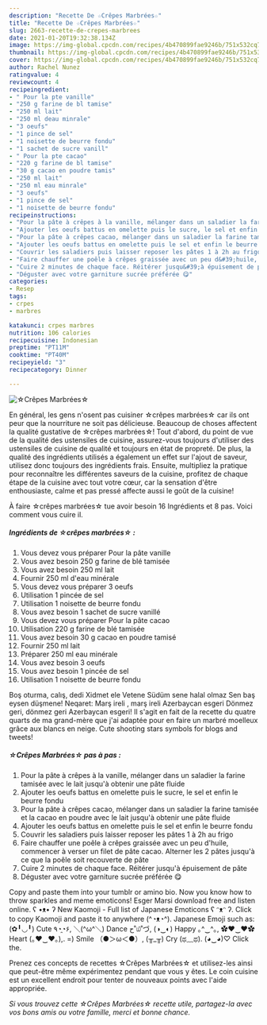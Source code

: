 ```yaml
---
description: "Recette De ☆Crêpes Marbrées☆"
title: "Recette De ☆Crêpes Marbrées☆"
slug: 2663-recette-de-crepes-marbrees
date: 2021-01-20T19:32:38.134Z
image: https://img-global.cpcdn.com/recipes/4b470899fae9246b/751x532cq70/☆crepes-marbrees☆-photo-principale-de-la-recette.jpg
thumbnail: https://img-global.cpcdn.com/recipes/4b470899fae9246b/751x532cq70/☆crepes-marbrees☆-photo-principale-de-la-recette.jpg
cover: https://img-global.cpcdn.com/recipes/4b470899fae9246b/751x532cq70/☆crepes-marbrees☆-photo-principale-de-la-recette.jpg
author: Rachel Nunez
ratingvalue: 4
reviewcount: 4
recipeingredient:
- " Pour la pte vanille"
- "250 g farine de bl tamise"
- "250 ml lait"
- "250 ml deau minrale"
- "3 oeufs"
- "1 pince de sel"
- "1 noisette de beurre fondu"
- "1 sachet de sucre vanill"
- " Pour la pte cacao"
- "220 g farine de bl tamise"
- "30 g cacao en poudre tamis"
- "250 ml lait"
- "250 ml eau minrale"
- "3 oeufs"
- "1 pince de sel"
- "1 noisette de beurre fondu"
recipeinstructions:
- "Pour la pâte à crêpes à la vanille, mélanger dans un saladier la farine tamisée avec le lait jusqu&#39;à obtenir une pâte fluide"
- "Ajouter les oeufs battus en omelette puis le sucre, le sel et enfin le beurre fondu"
- "Pour la pâte à crêpes cacao, mélanger dans un saladier la farine tamisée et la cacao en poudre avec le lait jusqu&#39;à obtenir une pâte fluide"
- "Ajouter les oeufs battus en omelette puis le sel et enfin le beurre fondu"
- "Couvrir les saladiers puis laisser reposer les pâtes 1 à 2h au frigo"
- "Faire chauffer une poêle à crêpes graissée avec un peu d&#39;huile, commencer à verser un filet de pâte cacao. Alterner les 2 pâtes jusqu&#39;à ce que la poêle soit recouverte de pâte"
- "Cuire 2 minutes de chaque face. Réitérer jusqu&#39;à épuisement de pâte"
- "Déguster avec votre garniture sucrée préférée 😋"
categories:
- Resep
tags:
- crpes
- marbres

katakunci: crpes marbres 
nutrition: 106 calories
recipecuisine: Indonesian
preptime: "PT11M"
cooktime: "PT40M"
recipeyield: "3"
recipecategory: Dinner

---
```



![☆Crêpes Marbrées☆](https://img-global.cpcdn.com/recipes/4b470899fae9246b/751x532cq70/☆crepes-marbrees☆-photo-principale-de-la-recette.jpg)

En général, les gens n'osent pas cuisiner ☆crêpes marbrées☆ car ils ont peur que la nourriture ne soit pas délicieuse. Beaucoup de choses affectent la qualité gustative de ☆crêpes marbrées☆! Tout d'abord, du point de vue de la qualité des ustensiles de cuisine, assurez-vous toujours d'utiliser des ustensiles de cuisine de qualité et toujours en état de propreté. De plus, la qualité des ingrédients utilisés a également un effet sur l'ajout de saveur, utilisez donc toujours des ingrédients frais. Ensuite, multipliez la pratique pour reconnaître les différentes saveurs de la cuisine, profitez de chaque étape de la cuisine avec tout votre cœur, car la sensation d'être enthousiaste, calme et pas pressé affecte aussi le goût de la cuisine!

<!--inarticleads1-->

À faire ☆crêpes marbrées☆ tue avoir besoin 16 Ingrédients et 8 pas. Voici comment vous cuire il.

##### Ingrédients de ☆crêpes marbrées☆ :

1. Vous devez vous préparer  Pour la pâte vanille
1. Vous avez besoin 250 g farine de blé tamisée
1. Vous avez besoin 250 ml lait
1. Fournir 250 ml d&#39;eau minérale
1. Vous devez vous préparer 3 oeufs
1. Utilisation 1 pincée de sel
1. Utilisation 1 noisette de beurre fondu
1. Vous avez besoin 1 sachet de sucre vanillé
1. Vous devez vous préparer  Pour la pâte cacao
1. Utilisation 220 g farine de blé tamisée
1. Vous avez besoin 30 g cacao en poudre tamisé
1. Fournir 250 ml lait
1. Préparer 250 ml eau minérale
1. Vous avez besoin 3 oeufs
1. Vous avez besoin 1 pincée de sel
1. Utilisation 1 noisette de beurre fondu


Boş oturma, calış, dedi Xidmet ele Vetene Südüm sene halal olmaz Sen baş eysen düşmene! Neqaret: Marş ireli , marş ireli Azerbaycan esgeri Dönmez geri, dönmez geri Azerbaycan esgeri! Il s&#39;agit en fait de la recette du quatre quarts de ma grand-mère que j&#39;ai adaptée pour en faire un marbré moelleux grâce aux blancs en neige. Cute shooting stars symbols for blogs and tweets! 

<!--inarticleads2-->

##### ☆Crêpes Marbrées☆ pas à pas :

1. Pour la pâte à crêpes à la vanille, mélanger dans un saladier la farine tamisée avec le lait jusqu&#39;à obtenir une pâte fluide
1. Ajouter les oeufs battus en omelette puis le sucre, le sel et enfin le beurre fondu
1. Pour la pâte à crêpes cacao, mélanger dans un saladier la farine tamisée et la cacao en poudre avec le lait jusqu&#39;à obtenir une pâte fluide
1. Ajouter les oeufs battus en omelette puis le sel et enfin le beurre fondu
1. Couvrir les saladiers puis laisser reposer les pâtes 1 à 2h au frigo
1. Faire chauffer une poêle à crêpes graissée avec un peu d&#39;huile, commencer à verser un filet de pâte cacao. Alterner les 2 pâtes jusqu&#39;à ce que la poêle soit recouverte de pâte
1. Cuire 2 minutes de chaque face. Réitérer jusqu&#39;à épuisement de pâte
1. Déguster avec votre garniture sucrée préférée 😋


Copy and paste them into your tumblr or amino bio. Now you know how to throw sparkles and meme emoticons! Esger Marsi download free and listen online. ʕ •ᴥ• ʔ New Kaomoji - Full list of Japanese Emoticons ʕ ᵔᴥᵔ ʔ. Click to copy Kaomoji and paste it to anywhere (^◔ᴥ◔^). Japanese Emoji such as: (✿╹◡╹) Cute ٩◔̯◔۶, ＼(^ω^＼) Dance ح˚௰˚づ, (◑‿◐) Happy ｡^‿^｡, ✿♥‿♥✿ Heart (｡♥‿♥｡),. =) Smile （●＞ω＜●）, (╥_╥) Cry (ಥ﹏ಥ). (◕‿◕)♡ Click the. 

<!--inarticleads1-->

<p>
Prenez ces concepts de recettes ☆Crêpes Marbrées☆ et utilisez-les ainsi que peut-être même expérimentez pendant que vous y êtes. Le coin cuisine est un excellent endroit pour tenter de nouveaux points avec l'aide appropriée.
</p>

<p>
<i>Si vous trouvez cette ☆Crêpes Marbrées☆ recette utile, partagez-la avec vos bons amis ou votre famille, merci et bonne chance.</i>
</p>
